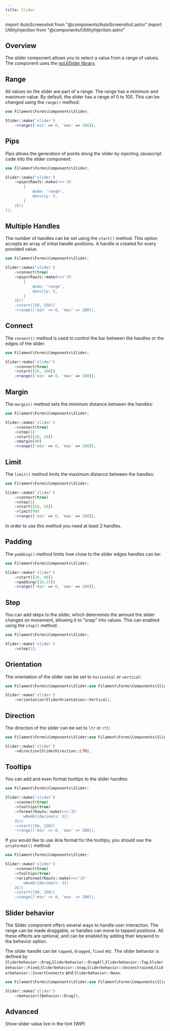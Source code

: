 ```yaml
---
title: Slider
---
```

import AutoScreenshot from "@components/AutoScreenshot.astro"
import UtilityInjection from "@components/UtilityInjection.astro"

## Overview

The slider component allows you to select a value from a range of values. The component uses the [noUiSlider library](https://refreshless.com/nouislider/).

<AutoScreenshot name="forms/fields/slider/simple" alt="Slider" version="4.x" />


## Range

All values on the slider are part of a range. The range has a minimum and maximum value. By default, the slider has a range of 0 to 100. This can be changed using the `range()` method:

```php
use Filament\Forms\Components\Slider;

Slider::make('slider')
    ->range(['min' => 0, 'max' => 300]),
```

## Pips

Pips allows the generation of points along the slider by injecting Javascript code into the slider component:

```php
use Filament\Forms\Components\Slider;

Slider::make('slider')
    ->pips(RawJs::make(<<<'JS'
        {
            mode: 'range',
            density: 5,
        }
    JS))
]);
```

<AutoScreenshot name="forms/fields/slider/pips" alt="Slider" version="4.x" />

## Multiple Handles

The number of handles can be set using the `start()` method. This option accepts an array of initial handle positions. A handle is created for every provided value.

```php
use Filament\Forms\Components\Slider;

Slider::make('slider')
    ->connect(true)
    ->pips(RawJs::make(<<<'JS'
        {
            mode: 'range',
            density: 5,
        }
    JS))
    ->start([50, 150])
    ->range(['min' => 0, 'max' => 200]),
```

<AutoScreenshot name="forms/fields/slider/increased" alt="Slider" version="4.x" />

## Connect

The `connect()` method is used to control the bar between the handles or the edges of the slider.
```php
use Filament\Forms\Components\Slider;

Slider::make('slider')
    ->connect(true)
    ->start([10, 100])
    ->range(['min' => 0, 'max' => 200]),
```

## Margin

The `margin()` method sets the minimum distance between the handles:
```php
use Filament\Forms\Components\Slider;

Slider::make('slider')
    ->connect(true)
    ->step(1)
    ->start([10, 50])
    ->margin(90)
    ->range(['min' => 0, 'max' => 200]),
```

## Limit

The `limit()` method limits the maximum distance between the handles:

```php
use Filament\Forms\Components\Slider;

Slider::make('slider')
    ->connect(true)
    ->step(1)
    ->start([10, 50])
    ->limit(90)
    ->range(['min' => 0, 'max' => 200]),
```
In order to use this method you need at least 2 handles.

## Padding

The `padding()` method limits how close to the slider edges handles can be:

```php
use Filament\Forms\Components\Slider;

Slider::make('slider')
    ->start([20, 80])
    ->padding([10,15])
    ->range(['min' => 0, 'max' => 100]),
```

## Step

You can add steps to the slider, which determines the amount the slider changes on movement, allowing it to "snap" into values. This can enabled using the `step()` method:

```php
use Filament\Forms\Components\Slider;

Slider::make('slider')
    ->step(1),
```

## Orientation

The orientation of the slider can be set to `horizontal` or `vertical`:

```php
use Filament\Forms\Components\Slider;use Filament\Forms\Components\Slider\Enums\SliderOrientation;

Slider::make('slider')
    ->orientation(SliderOrientation::Vertical),
```

## Direction

The direction of the slider can be set to `ltr` or `rtl`:

```php
use Filament\Forms\Components\Slider;use Filament\Forms\Components\Slider\Enums\SliderDirection;

Slider::make('slider')
    ->direction(SliderDirection::LTR),
```

## Tooltips

You can add and even format tooltips to the slider handles:

<AutoScreenshot name="forms/fields/slider/tooltips" alt="Slider" version="4.x" />

```php
use Filament\Forms\Components\Slider;

Slider::make('slider')
    ->connect(true)
    ->tooltips(true)
    ->format(RawJs::make(<<<'JS'
        wNumb({decimals: 1})
    JS))
    ->start([50, 150])
    ->range(['min' => 0, 'max' => 200]),
```

If you would like to use Aria format for the tooltips, you should use the `ariaFormat()` method:

```php
use Filament\Forms\Components\Slider;

Slider::make('slider')
    ->connect(true)
    ->tooltips(true)
    ->ariaFormat(RawJs::make(<<<'JS'
        wNumb({decimals: 3})
    JS))
    ->start([50, 150])
    ->range(['min' => 0, 'max' => 200]),
```

## Slider behavior

The Slider component offers several ways to handle user interaction. The range can be made draggable, or handles can move to tapped positions. All these effects are optional, and can be enabled by adding their keyword to the behavior option.

The slider handle can be `tapped`, `dragged`, `fixed` etc. The slider behavior is defined by `Sliderbehavior::Drag`,`Sliderbehavior::DragAll`,`Sliderbehavior::Tap`,`Sliderbehavior::Fixed`,`Sliderbehavior::Snap`,`Sliderbehavior::Unconstrained`,`Sliderbehavior::InvertConnects` and `Sliderbehavior::None`.

```php
use Filament\Forms\Components\Slider;use Filament\Forms\Components\Slider\Enums\Behavior;

Slider::make('slider')
    ->behavior([Behavior::Drag]),
```

## Advanced

Show slider value live in the hint (WIP)
